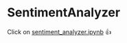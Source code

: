 # SentimentAnalyzer

Click on [sentiment_analyzer.ipynb](https://github.com/rohankatakam/SentimentAnalyzer/blob/master/sentiment_analyzer.ipynb) 👍
